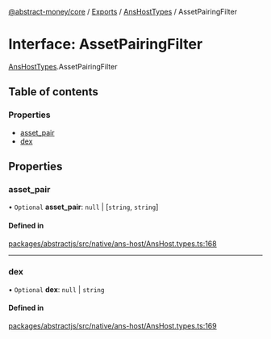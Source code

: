 [@abstract-money/core](../README.md) / [Exports](../modules.md) / [AnsHostTypes](../modules/AnsHostTypes.md) / AssetPairingFilter

# Interface: AssetPairingFilter

[AnsHostTypes](../modules/AnsHostTypes.md).AssetPairingFilter

## Table of contents

### Properties

- [asset\_pair](AnsHostTypes.AssetPairingFilter.md#asset_pair)
- [dex](AnsHostTypes.AssetPairingFilter.md#dex)

## Properties

### asset\_pair

• `Optional` **asset\_pair**: ``null`` \| [`string`, `string`]

#### Defined in

[packages/abstractjs/src/native/ans-host/AnsHost.types.ts:168](https://github.com/AbstractSDK/frontend/blob/07410073/packages/abstractjs/src/native/ans-host/AnsHost.types.ts#L168)

___

### dex

• `Optional` **dex**: ``null`` \| `string`

#### Defined in

[packages/abstractjs/src/native/ans-host/AnsHost.types.ts:169](https://github.com/AbstractSDK/frontend/blob/07410073/packages/abstractjs/src/native/ans-host/AnsHost.types.ts#L169)
